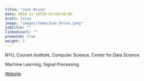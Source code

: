 ```yaml
---
title: "Joan Bruna"
date: 2018-11-19T10:47:58+10:00
draft: false
image: "images/team/Joan Bruna.jpeg"
jobtitle: ""
linkedinurl: ""
promoted: true
weight: 3
---
```


NYU, Courant Institute, Computer Science, Center for Data Science

Machine Learning, Signal Processing

[Website](https://cims.nyu.edu/~bruna/) 
